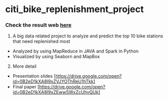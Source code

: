 # citi_bike_replenishment_project

### Check the result web [here](https://immense-earth-51231.herokuapp.com/)

1. A big data related project to analyze and predict the top 10 bike stations that need replenished most
  * Analyzed by using MapReduce in JAVA and Spark in Python
  * Visualized by using Seaborn and MapBox

2. More detail
  * Presentation slides [https://drive.google.com/open?id=0B2eD1kXA8I9xZVJYOThReU1hTkk] 
  * Final paper [https://drive.google.com/open?id=0B2eD1kXA8I9xZEwwSWxZcUhvQUk]
